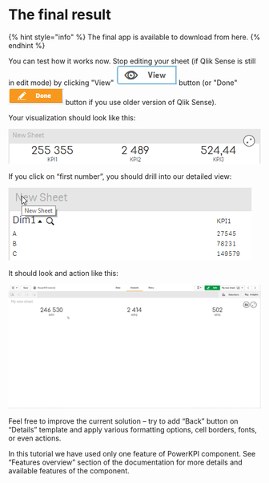 # The final result

{% hint style="info" %}
The final app is available to download from here.
{% endhint %}

You can test how it works now. Stop editing your sheet \(if Qlik Sense is still in edit mode\) by clicking "View" ![](../.gitbook/assets/image%20%2863%29.png) button \(or "Done" ![](../.gitbook/assets/image%20%281%29.png) button if you use older version of Qlik Sense\). 

Your visualization should look like this:

![](../.gitbook/assets/tutorial38.png)

If you click on “first number”, you should drill into our detailed view:

![](../.gitbook/assets/tutorial39.png)

It should look and action like this:

![](../.gitbook/assets/tutorial.gif)

Feel free to improve the current solution – try to add “Back” button on “Details” template and apply various formatting options, cell borders, fonts, or even actions.

In this tutorial we have used only one feature of PowerKPI component. See “Features overview” section of the documentation for more details and available features of the component.

